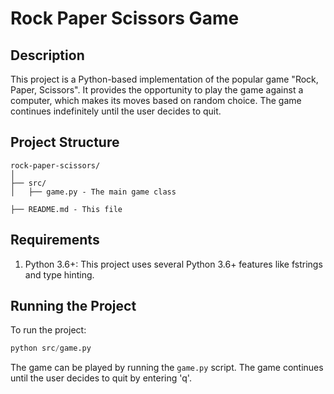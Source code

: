 # Rock Paper Scissors Game

## Description
This project is a Python-based implementation of the popular game "Rock, Paper, Scissors". It provides the opportunity to play the game against a computer, which makes its moves based on random choice. The game continues indefinitely until the user decides to quit.

## Project Structure
```
rock-paper-scissors/
│
├── src/
│   ├── game.py - The main game class

├── README.md - This file
```

## Requirements
1. Python 3.6+: This project uses several Python 3.6+ features like fstrings and type hinting.

## Running the Project
To run the project:

```python
python src/game.py
```

The game can be played by running the `game.py` script. The game continues until the user decides to quit by entering 'q'.
